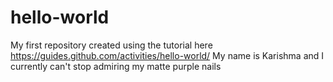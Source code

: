 # hello-world
My  first repository created using the  tutorial here https://guides.github.com/activities/hello-world/
My name is Karishma and I currently can't stop admiring my matte purple nails
